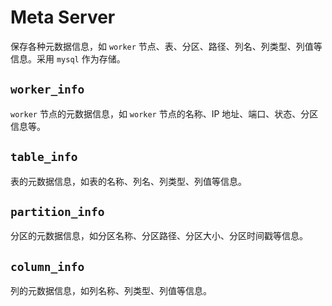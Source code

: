 # Meta Server

保存各种元数据信息，如 `worker` 节点、表、分区、路径、列名、列类型、列值等信息。采用 `mysql` 作为存储。

## `worker_info`

`worker` 节点的元数据信息，如 `worker` 节点的名称、IP 地址、端口、状态、分区信息等。

## `table_info`

表的元数据信息，如表的名称、列名、列类型、列值等信息。

## `partition_info`

分区的元数据信息，如分区名称、分区路径、分区大小、分区时间戳等信息。

## `column_info`

列的元数据信息，如列名称、列类型、列值等信息。